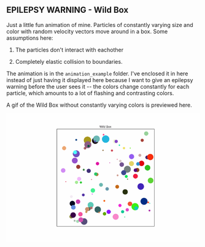 ## EPILEPSY WARNING - Wild Box

Just a little fun animation of mine. Particles of constantly varying size and color with random velocity vectors move around in a box. Some assumptions here:

1. The particles don't interact with eachother

2. Completely elastic collision to boundaries.

The animation is in the `animation_example` folder. I've enclosed it in here instead of just having it displayed here because I want to give an epilepsy warning before the user sees it -- the colors change constantly for each particle, which amounts to a lot of flashing and contrasting colors.


A gif of the Wild Box without constantly varying colors is previewed here. 

![wild_box](wildBox.gif)

